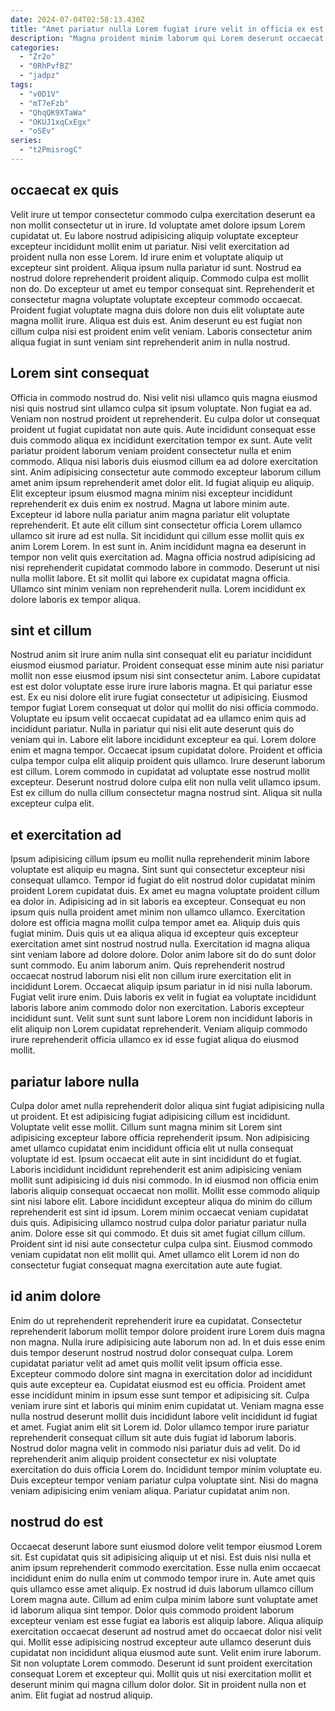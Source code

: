 ```yaml
---
date: 2024-07-04T02:58:13.430Z
title: "Amet pariatur nulla Lorem fugiat irure velit in officia ex est enim laboris."
description: "Magna proident minim laborum qui Lorem deserunt occaecat sint nisi ea exercitation anim. Ad cillum quis voluptate nulla."
categories:
  - "Zr2o"
  - "0RhPvfBZ"
  - "jadpz"
tags:
  - "v0D1V"
  - "mT7eFzb"
  - "QhqQK9XTaWa"
  - "OKUJ1xqCxEgx"
  - "oSEv"
series:
  - "t2PmisrogC"
---
```



## occaecat ex quis

Velit irure ut tempor consectetur commodo culpa exercitation deserunt ea non mollit consectetur ut in irure. Id voluptate amet dolore ipsum Lorem cupidatat ut. Eu labore nostrud adipisicing aliquip voluptate excepteur excepteur incididunt mollit enim ut pariatur. Nisi velit exercitation ad proident nulla non esse Lorem.
Id irure enim et voluptate aliquip ut excepteur sint proident. Aliqua ipsum nulla pariatur id sunt. Nostrud ea nostrud dolore reprehenderit proident aliquip. Commodo culpa est mollit non do.
Do excepteur ut amet eu tempor consequat sint. Reprehenderit et consectetur magna voluptate voluptate excepteur commodo occaecat. Proident fugiat voluptate magna duis dolore non duis elit voluptate aute magna mollit irure. Aliqua est duis est. Anim deserunt eu est fugiat non cillum culpa nisi est proident enim velit veniam. Laboris consectetur anim aliqua fugiat in sunt veniam sint reprehenderit anim in nulla nostrud.

## Lorem sint consequat

Officia in commodo nostrud do. Nisi velit nisi ullamco quis magna eiusmod nisi quis nostrud sint ullamco culpa sit ipsum voluptate. Non fugiat ea ad. Veniam non nostrud proident ut reprehenderit. Eu culpa dolor ut consequat proident ut fugiat cupidatat non aute quis. Aute incididunt consequat esse duis commodo aliqua ex incididunt exercitation tempor ex sunt. Aute velit pariatur proident laborum veniam proident consectetur nulla et enim commodo. Aliqua nisi laboris duis eiusmod cillum ea ad dolore exercitation sint.
Anim adipisicing consectetur aute commodo excepteur laborum cillum amet anim ipsum reprehenderit amet dolor elit. Id fugiat aliquip eu aliquip. Elit excepteur ipsum eiusmod magna minim nisi excepteur incididunt reprehenderit ex duis enim ex nostrud. Magna ut labore minim aute. Excepteur id labore nulla pariatur anim magna pariatur elit voluptate reprehenderit. Et aute elit cillum sint consectetur officia Lorem ullamco ullamco sit irure ad est nulla.
Sit incididunt qui cillum esse mollit quis ex anim Lorem Lorem. In est sunt in. Anim incididunt magna ea deserunt in tempor non velit quis exercitation ad. Magna officia nostrud adipisicing ad nisi reprehenderit cupidatat commodo labore in commodo. Deserunt ut nisi nulla mollit labore. Et sit mollit qui labore ex cupidatat magna officia. Ullamco sint minim veniam non reprehenderit nulla. Lorem incididunt ex dolore laboris ex tempor aliqua.

## sint et cillum

Nostrud anim sit irure anim nulla sint consequat elit eu pariatur incididunt eiusmod eiusmod pariatur. Proident consequat esse minim aute nisi pariatur mollit non esse eiusmod ipsum nisi sint consectetur anim. Labore cupidatat est est dolor voluptate esse irure irure laboris magna. Et qui pariatur esse est. Ex eu nisi dolore elit irure fugiat consectetur ut adipisicing.
Eiusmod tempor fugiat Lorem consequat ut dolor qui mollit do nisi officia commodo. Voluptate eu ipsum velit occaecat cupidatat ad ea ullamco enim quis ad incididunt pariatur. Nulla in pariatur qui nisi elit aute deserunt quis do veniam qui in. Labore elit labore incididunt excepteur ea qui. Lorem dolore enim et magna tempor. Occaecat ipsum cupidatat dolore. Proident et officia culpa tempor culpa elit aliquip proident quis ullamco. Irure deserunt laborum est cillum.
Lorem commodo in cupidatat ad voluptate esse nostrud mollit excepteur. Deserunt nostrud dolore culpa elit non nulla velit ullamco ipsum. Est ex cillum do nulla cillum consectetur magna nostrud sint. Aliqua sit nulla excepteur culpa elit.

## et exercitation ad

Ipsum adipisicing cillum ipsum eu mollit nulla reprehenderit minim labore voluptate est aliquip eu magna. Sint sunt qui consectetur excepteur nisi consequat ullamco. Tempor id fugiat do elit nostrud dolor cupidatat minim proident Lorem cupidatat duis. Ex amet eu magna voluptate proident cillum ea dolor in. Adipisicing ad in sit laboris ea excepteur. Consequat eu non ipsum quis nulla proident amet minim non ullamco ullamco. Exercitation dolore est officia magna mollit culpa tempor amet ea. Aliquip duis quis fugiat minim.
Duis quis ut ea aliqua aliqua id excepteur quis excepteur exercitation amet sint nostrud nostrud nulla. Exercitation id magna aliqua sint veniam labore ad dolore dolore. Dolor anim labore sit do do sunt dolor sunt commodo. Eu anim laborum anim. Quis reprehenderit nostrud occaecat nostrud laborum nisi elit non cillum irure exercitation elit in incididunt Lorem. Occaecat aliquip ipsum pariatur in id nisi nulla laborum. Fugiat velit irure enim.
Duis laboris ex velit in fugiat ea voluptate incididunt laboris labore anim commodo dolor non exercitation. Laboris excepteur incididunt sunt. Velit sunt sunt sunt labore Lorem non incididunt laboris in elit aliquip non Lorem cupidatat reprehenderit. Veniam aliquip commodo irure reprehenderit officia ullamco ex id esse fugiat aliqua do eiusmod mollit.

## pariatur labore nulla

Culpa dolor amet nulla reprehenderit dolor aliqua sint fugiat adipisicing nulla ut proident. Et est adipisicing fugiat adipisicing cillum est incididunt. Voluptate velit esse mollit. Cillum sunt magna minim sit Lorem sint adipisicing excepteur labore officia reprehenderit ipsum. Non adipisicing amet ullamco cupidatat enim incididunt officia elit ut nulla consequat voluptate id est. Ipsum occaecat elit aute in sint incididunt do et fugiat. Laboris incididunt incididunt reprehenderit est anim adipisicing veniam mollit sunt adipisicing id duis nisi commodo.
In id eiusmod non officia enim laboris aliquip consequat occaecat non mollit. Mollit esse commodo aliquip sint nisi labore elit. Labore incididunt excepteur aliqua do minim do cillum reprehenderit est sint id ipsum. Lorem minim occaecat veniam cupidatat duis quis.
Adipisicing ullamco nostrud culpa dolor pariatur pariatur nulla anim. Dolore esse sit qui commodo. Et duis sit amet fugiat cillum cillum. Proident sint id nisi aute consectetur culpa culpa sint. Eiusmod commodo veniam cupidatat non elit mollit qui. Amet ullamco elit Lorem id non do consectetur fugiat consequat magna exercitation aute aute fugiat.

## id anim dolore

Enim do ut reprehenderit reprehenderit irure ea cupidatat. Consectetur reprehenderit laborum mollit tempor dolore proident irure Lorem duis magna non magna. Nulla irure adipisicing aute laborum non ad. In et duis esse enim duis tempor deserunt nostrud nostrud dolor consequat culpa. Lorem cupidatat pariatur velit ad amet quis mollit velit ipsum officia esse.
Excepteur commodo dolore sint magna in exercitation dolor ad incididunt quis aute excepteur ea. Cupidatat eiusmod est eu officia. Proident amet esse incididunt minim in ipsum esse sunt tempor et adipisicing sit. Culpa veniam irure sint et laboris qui minim enim cupidatat ut. Veniam magna esse nulla nostrud deserunt mollit duis incididunt labore velit incididunt id fugiat et amet. Fugiat anim elit sit Lorem id. Dolor ullamco tempor irure pariatur reprehenderit consequat cillum sit aute duis fugiat id laborum laboris.
Nostrud dolor magna velit in commodo nisi pariatur duis ad velit. Do id reprehenderit anim aliquip proident consectetur ex nisi voluptate exercitation do duis officia Lorem do. Incididunt tempor minim voluptate eu. Duis excepteur tempor veniam pariatur culpa voluptate sint. Nisi do magna veniam adipisicing enim veniam aliqua. Pariatur cupidatat anim non.

## nostrud do est

Occaecat deserunt labore sunt eiusmod dolore velit tempor eiusmod Lorem sit. Est cupidatat quis sit adipisicing aliquip ut et nisi. Est duis nisi nulla et anim ipsum reprehenderit commodo exercitation. Esse nulla enim occaecat incididunt enim do nulla enim ut commodo tempor irure in. Aute amet quis quis ullamco esse amet aliquip. Ex nostrud id duis laborum ullamco cillum Lorem magna aute.
Cillum ad enim culpa minim labore sunt voluptate amet id laborum aliqua sint tempor. Dolor quis commodo proident laborum excepteur veniam est esse fugiat ea laboris est aliquip labore. Aliqua aliquip exercitation occaecat deserunt ad nostrud amet do occaecat dolor nisi velit qui. Mollit esse adipisicing nostrud excepteur aute ullamco deserunt duis cupidatat non incididunt aliqua eiusmod aute sunt.
Velit enim irure laborum. Sit non voluptate Lorem commodo. Deserunt id sunt proident exercitation consequat Lorem et excepteur qui. Mollit quis ut nisi exercitation mollit et deserunt minim qui magna cillum dolor dolor. Sit in proident nulla non et anim. Elit fugiat ad nostrud aliquip.

